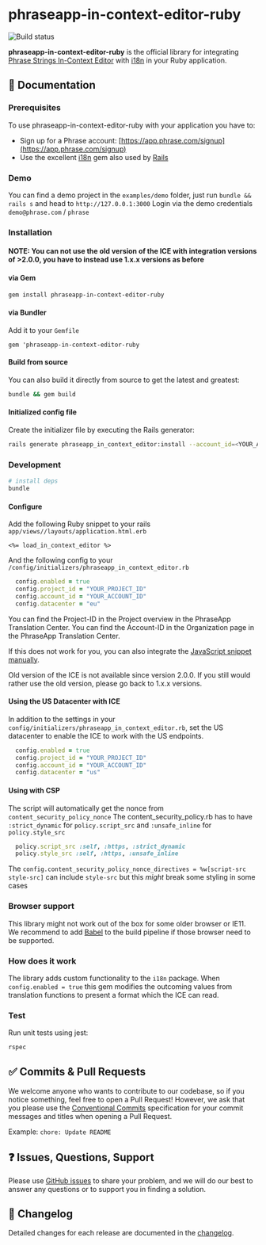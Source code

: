 # phraseapp-in-context-editor-ruby

![Build status](https://github.com/phrase/phraseapp-in-context-editor-ruby/workflows/Test/badge.svg)

**phraseapp-in-context-editor-ruby** is the official library for integrating [Phrase Strings In-Context Editor](https://support.phrase.com/hc/en-us/articles/5784095916188-In-Context-Editor-Strings) with [i18n](https://github.com/ruby-i18n/i18n) in your Ruby application.

## :scroll: Documentation

### Prerequisites

To use phraseapp-in-context-editor-ruby with your application you have to:

- Sign up for a Phrase account: [https://app.phrase.com/signup](https://app.phrase.com/signup)
- Use the excellent [i18n](https://github.com/ruby-i18n/i18n) gem also used by [Rails](https://guides.rubyonrails.org/i18n.html)

### Demo

You can find a demo project in the `examples/demo` folder, just run `bundle && rails s` and head to `http://127.0.0.1:3000`
Login via the demo credentials `demo@phrase.com` / `phrase`

### Installation

#### NOTE: You can not use the old version of the ICE with integration versions of >2.0.0, you have to instead use 1.x.x versions as before

#### via Gem

```bash
gem install phraseapp-in-context-editor-ruby
```

#### via Bundler

Add it to your `Gemfile`

```
gem 'phraseapp-in-context-editor-ruby
```

#### Build from source

You can also build it directly from source to get the latest and greatest:

```bash
bundle && gem build
```

#### Initialized config file

Create the initializer file by executing the Rails generator:

```bash
rails generate phraseapp_in_context_editor:install --account_id=<YOUR_ACCOUNT_ID> --project-id=<YOUR_PROJECT_ID>
```

### Development

```bash
# install deps
bundle
```

#### Configure

Add the following Ruby snippet to your rails `app/views//layouts/application.html.erb`

```
<%= load_in_context_editor %>
```

And the following config to your `/config/initializers/phraseapp_in_context_editor.rb`

```ruby
  config.enabled = true
  config.project_id = "YOUR_PROJECT_ID"
  config.account_id = "YOUR_ACCOUNT_ID"
  config.datacenter = "eu"
```

You can find the Project-ID in the Project overview in the PhraseApp Translation Center.
You can find the Account-ID in the Organization page in the PhraseApp Translation Center.

If this does not work for you, you can also integrate the [JavaScript snippet manually](https://help.phrase.com/help/integrate-in-context-editor-into-any-web-framework).

Old version of the ICE is not available since version 2.0.0. If you still would rather use the old version, please go back to 1.x.x versions.

#### Using the US Datacenter with ICE

In addition to the settings in your `config/initializers/phraseapp_in_context_editor.rb`, set the US datacenter to enable the ICE to work with the US endpoints.

```ruby
  config.enabled = true
  config.project_id = "YOUR_PROJECT_ID"
  config.account_id = "YOUR_ACCOUNT_ID"
  config.datacenter = "us"
```

#### Using with CSP

The script will automatically get the nonce from `content_security_policy_nonce`
The content_security_policy.rb has to have `:strict_dynamic` for `policy.script_src` and `:unsafe_inline` for `policy.style_src`

```ruby
  policy.script_src :self, :https, :strict_dynamic
  policy.style_src :self, :https, :unsafe_inline
```

The `config.content_security_policy_nonce_directives = %w[script-src style-src]` can include `style-src` but this _might_ break some styling in some cases

### Browser support

This library might not work out of the box for some older browser or IE11. We recommend to add [Babel](https://github.com/babel/babel) to the build pipeline if those browser need to be supported.

### How does it work

The library adds custom functionality to the `i18n` package. When `config.enabled = true` this gem modifies the outcoming values from translation functions to present a format which the ICE can read.

### Test

Run unit tests using jest:

```bash
rspec
```

## :white_check_mark: Commits & Pull Requests

We welcome anyone who wants to contribute to our codebase, so if you notice something, feel free to open a Pull Request! However, we ask that you please use the [Conventional Commits](https://www.conventionalcommits.org/en/v1.0.0/) specification for your commit messages and titles when opening a Pull Request.

Example: `chore: Update README`

## :question: Issues, Questions, Support

Please use [GitHub issues](https://github.com/phrase/phraseapp-in-context-editor-ruby/issues) to share your problem, and we will do our best to answer any questions or to support you in finding a solution.

## :memo: Changelog

Detailed changes for each release are documented in the [changelog](https://github.com/phrase/phraseapp-in-context-editor-ruby/releases).
